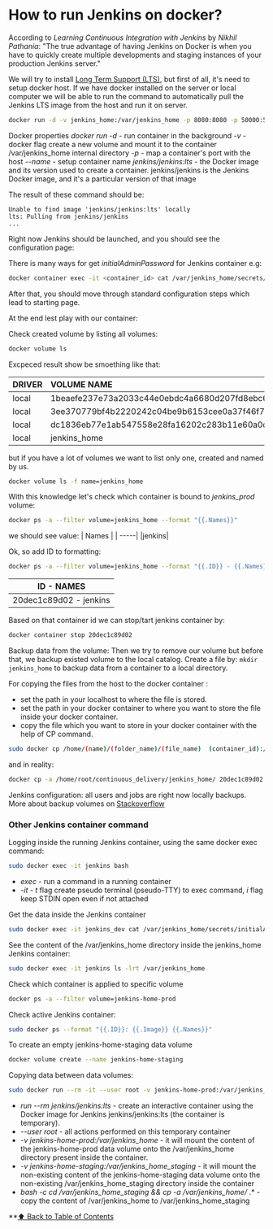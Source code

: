 # How to run Jenkins on docker?

According to *Learning Continuous Integration with Jenkins* by *Nikhil Pathania*: "The true advantage of having Jenkins on Docker is when you have to quickly create multiple developments and staging instances of your production Jenkins server."

We will try to install [Long Term Support (LTS)](https://www.jenkins.io/download/lts/), but first of all, it's need to setup docker host. If we have docker installed on the server or local computer we will be able to run the command to automatically pull the Jenkins LTS image from the host and run it on server. 

```bash
docker run -d -v jenkins_home:/var/jenkins_home -p 8080:8080 -p 50000:50000 --name jenkins jenkins/jenkins:lts
```
Docker properties
*docker run -d* - run container in the background
*-v* - docker flag create a new volume and mount it to the container /var/jenkins_home internal directory
*-p* - map a container's port with the host
*--name* - setup container name
*jenkins/jenkins:lts* - the Docker image and its version used to create a container. jenkins/jenkins is the Jenkins Docker image, and it's a particular version of that image

The result of these command should be:
```
Unable to find image 'jenkins/jenkins:lts' locally
lts: Pulling from jenkins/jenkins
...
```

Right now Jenkins should be launched, and you should see the configuration page:

There is many ways for get *initialAdminPassword* for Jenkins container e.g:
```bash
docker container exec -it <container_id> cat /var/jenkins_home/secrets/initialAdminPassword
``` 

After that, you should move through standard configuration steps which lead to starting page. 

At the end lest play with our container:

Check created volume by listing all volumes:
```bash
docker volume ls
```
Excpeced result show be smoething like that:

|DRIVER  |  VOLUME NAME|
| ------------- |:-------------|
|local   |  1beaefe237e73a2033c44e0ebdc4a6680d207fd8ebc6ed12a2dc6391573b76e7|
|local   |  3ee370779bf4b2220242c04be9b6153cee0a37f46f7d6b5c8012c09ea69d35f7|
|local   |  dc1836eb77e1ab547558e28fa16202c283b11e60a0d6eb19a44559b171b8e079|
|local   |  jenkins_home|

but if you have a lot of volumes we want to list only one, created and named by us.
```bash
docker volume ls -f name=jenkins_home

```
With this knowledge let's check which container is bound to *jenkins_prod* volume:
```bash
docker ps -a --filter volume=jenkins_home --format "{{.Names}}"
```
we should see value:
| Names |
| -----|
|jenkins|

Ok, so add ID to formatting:
```bash
docker ps -a --filter volume=jenkins_home --format "{{.ID}} - {{.Names}}"
```
|ID  - NAMES|
| -------------|
|20dec1c89d02 - jenkins|

Based on that container id we can stop/tart jenkins container by:
```bash
docker container stop 20dec1c89d02
```

Backup data from the volume:
Then we try to remove our volume but before that, we backup existed volume to the local catalog. Create a file by: ```mkdir jenkins_home``` to backup data from a container to a local directory. 

For copying the files from the host to the docker container :
- set the path in your localhost to where the file is stored.
- set the path in your docker container to where you want to store the file inside your docker container.
- copy the file which you want to store in your docker container with the help of CP command. 
```bash
sudo docker cp /home/(name)/(folder_name)/(file_name)  (container_id):/(to_the_place_you_want_the_file_to_be)
```

and in reality:
```bash
docker cp -a /home/root/continuous_delivery/jenkins_home/ 20dec1c89d02:/var/jenkins_home
```

Jenkins configuration: all users and jobs are right now locally backups. More about backup volumes on [Stackoverflow](https://stackoverflow.com/questions/50580536/backup-docker-volumes-is-simple-tar-archiving-not-sufficient)

### Other  Jenkins container command

Logging inside the running Jenkins container, using the same docker exec
command:

```bash
sudo docker exec -it jenkins bash
```
- *exec*  -  run a command in a running container 
- *-it* - *t* flag create pseudo terminal (pseudo-TTY) to exec command, *i* flag keep STDIN open even if not attached 

Get the data inside the Jenkins container
```bash
sudo docker exec -it jenkins_dev cat /var/jenkins_home/secrets/initialAdminPassword
```
See the content of the /var/jenkins_home directory inside the jenkins_home Jenkins container:
```bash
sudo docker exec -it jenkins ls -lrt /var/jenkins_home
```

Check which container is applied to specific volume
```bash
docker ps -a --filter volume=jenkins-home-prod
```

Check active Jenkins container:
```bash
sudo docker ps --format "{{.ID}}: {{.Image}} {{.Names}}"
```

To create an empty jenkins-home-staging data volume
```bash
docker volume create --name jenkins-home-staging
```

Copying data between data volumes:
```bash
sudo docker run --rm -it --user root -v jenkins-home-prod:/var/jenkins_home -v jenkins-home-staging:/var/jenkins_home_staging jenkins/jenkins:lts bash -c "cd /var/jenkins_home_staging && cp -a /var/jenkins_home/* ."
```
- *run --rm jenkins/jenkins:lts* - create an interactive container using the Docker image for Jenkins jenkins/jenkins:lts (the container is temporary).
- *--user root* - all actions performed on this temporary container
- *-v jenkins-home-prod:/var/jenkins_home* -  it will mount the content of the jenkins-home-prod data volume onto the /var/jenkins_home directory present inside the container.
- *-v jenkins-home-staging:/var/jenkins_home_staging* - it will mount the non-existing content of the jenkins-home-staging data volume onto the non-existing /var/jenkins_home_staging directory inside the container
- *bash -c cd /var/jenkins_home_staging && cp -a /var/jenkins_home/* .* - copy the content of /var/jenkins_home to /var/jenkins_home_staging

**[⬆ Back to Table of Contents](https://github.com/witosh/learn-by-examples/blob/master/continuous-delivery/README.md)
